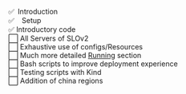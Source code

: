 :white_check_mark:&ensp;Introduction <br/>
:white_check_mark:  &ensp; Setup <br/>
:white_check_mark: Introductory code <br/>
:white_large_square: All Servers of SLOv2 <br/>
:white_large_square: Exhaustive use of configs/Resources <br/>
:white_large_square: Much more detailed [Running]() section <br/>
:white_large_square: Bash scripts to improve deployment experience <br/>
:white_large_square: Testing scripts with Kind <br/>
:white_large_square: Addition of china regions <br/>
